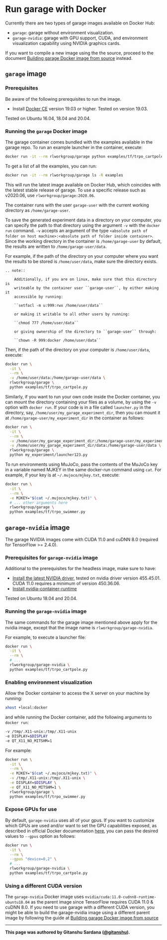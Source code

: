 # Run garage with Docker

Currently there are two types of garage images available on Docker Hub:

- `garage`: garage without environment visualization.
- `garage-nvidia`: garage with GPU support, CUDA, and environment visualization
  capability using NVIDIA graphics cards.

If you want to compile a new image using the the source, proceed to the document
[Building garage Docker image from source](docker_dev.md) instead.

## `garage` image

### Prerequisites

Be aware of the following prerequisites to run the image.

- Install [Docker CE](https://docs.docker.com/install/linux/docker-ce/ubuntu/#install-docker-ce)
  version 19.03 or higher. Tested on version 19.03.

Tested on Ubuntu 16.04, 18.04 and 20.04.

### Running the `garage` Docker image

The garage container comes bundled with the examples available in the garage
repo. To run an example launcher in the container, execute:

```bash
docker run -it --rm rlworkgroup/garage python examples/tf/trpo_cartpole.py
```

To get a list of all the examples, you can run:

```bash
docker run -it --rm rlworkgroup/garage ls -R examples
```

This will run the latest image available on Docker Hub, which coincides with
the latest stable release of garage. To use a specific release such as
v2020.06, use `rlworkgroup/garage:2020.06`.

The container runs with the user `garage-user` with the current working
directory as `/home/garage-user`.

To save the generated experiment data in a directory on your computer, you can
specify the path to that directory using the argument `-v` with the `docker run`
command. `-v` accepts an argument of the type `<absolute path of folder on
host machine>:<absolute path of folder inside container>`. Since the working
directory in the container is `/home/garage-user` by default, the results are
written to `/home/garage-user/data`.

For example, if the path of the directory on your computer where you want
the results to be stored is `/home/user/data`, make sure the directory exists.

```eval_rst
.. note::

    Additionally, if you are on linux, make sure that this directory is
    writeable by the container user ``garage-user``, by either making it
    accessible by running:

    ``setfacl -m u:999:rwx /home/user/data``

    or making it writable to all other users by running:

    ``chmod 777 /home/user/data``

    or giving ownership of the directory to ``garage-user`` through:

    ``chown -R 999:docker /home/user/data``

```

Then, if the path of the directory on your computer is `/home/user/data`,
execute:

```bash
docker run \
  -it \
  --rm \
  -v /home/user/data:/home/garage-user/data \
  rlworkgroup/garage \
  python examples/tf/trpo_cartpole.py
```

Similarly, if you want to run your own code inside the Docker container, you can
mount the directory containing your files as a volume, by using the `-v` option
with `docker run`. If your code is in a file called `launcher.py` in the
directory, say, `/home/user/my_garage_experiment_dir`, then you can mount it at
`/home/garage-user/my_experiment_dir` in the container as follows:

```bash
docker run \
  -it \
  --rm \
  -v /home/user/my_garage_experiment_dir:/home/garage-user/my_experiment_dir \
  -v /home/user/my_garage_experiment_dir/data:/home/garage-user/data \
  rlworkgroup/garage \
  python my_experiment/launcher123.py
```

To run environments using MuJoCo, pass the contents of the MuJoCo key in a
variable named MJKEY in the same docker-run command using `cat`. For example,
if your key is at `~/.mujoco/mjkey.txt`, execute:

```bash
docker run \
  -it \
  --rm \
  -e MJKEY="$(cat ~/.mujoco/mjkey.txt)" \
  # ... other arguments here
  rlworkgroup/garage \
  python examples/tf/trpo_swimmer.py
```

## `garage-nvidia` image

The garage NVIDIA images come with CUDA 11.0 and cuDNN 8.0 (required for
TensorFlow >= 2.4.0).

### Prerequisites for `garage-nvidia` image

Additional to the prerequisites for the headless image, make sure to have:

- [Install the latest NVIDIA driver](https://tecadmin.net/install-latest-nvidia-drivers-ubuntu/),
  tested on nvidia driver version 455.45.01. CUDA 11.0 requires a minimum of
  version 450.36.06.
- [Install nvidia-container-runtime](https://github.com/NVIDIA/nvidia-container-runtime#installation)

Tested on Ubuntu 18.04 and 20.04.

### Running the `garage-nvidia` image

The same commands for the garage image mentioned above apply for the nvidia
image, except that the image name is `rlworkgroup/garage-nvidia`.

For example, to execute a launcher file:

```bash
docker run \
  -it \
  --rm \
  # ...
  rlworkgroup/garage-nvidia \
  python examples/tf/trpo_cartpole.py
```

### Enabling environment visualization

Allow the Docker container to access the X server on your machine by running:

```bash
xhost +local:docker
```

and while running the Docker container, add the following arguments to
`docker run`:

```bash
-v /tmp/.X11-unix:/tmp/.X11-unix
-e DISPLAY=$DISPLAY
-e QT_X11_NO_MITSHM=1
```

For example:

```bash
docker run \
  -it \
  --rm \
  -e MJKEY="$(cat ~/.mujoco/mjkey.txt)" \
  -v /tmp/.X11-unix:/tmp/.X11-unix \
  -e DISPLAY=$DISPLAY \
  -e QT_X11_NO_MITSHM=1 \
  rlworkgroup/garage \
  python examples/tf/trpo_swimmer.py
```


### Expose GPUs for use

By default, `garage-nvidia` uses all of your gpus. If you want to customize
which GPUs are used and/or want to set the GPU capabilities exposed, as
described in official Docker documentation
[here](https://docs.docker.com/config/containers/resource_constraints/#gpu),
you can pass the desired values to `--gpus` option as follows:

```bash
docker run \
  -it \
  --rm \
  --gpus "device=0,2" \
  # ...
  rlworkgroup/garage-nvidia \
  python examples/tf/trpo_cartpole.py
```

### Using a different CUDA version

The `garage-nvidia` Docker image uses `nvidia/cuda:11.0-cudnn8-runtime-ubuntu18.04`
as the parent image since TensorFlow requires CUDA 11.0 & cuDNN 8.0. If you
need to use garage with a different CUDA version, you might be able to build
the garage-nvidia image using a different parent image by following the guide
at [Building garage Docker image from source](docker_dev.md)

---

**This page was authored by Gitanshu Sardana
([@gitanshu](https://github.com/gitanshu>)).**
